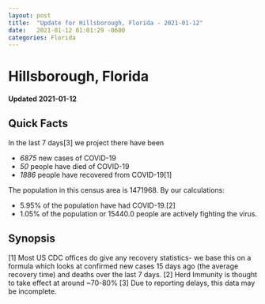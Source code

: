 ```yaml
---
layout: post
title:  "Update for Hillsborough, Florida - 2021-01-12"
date:   2021-01-12 01:01:29 -0600
categories: Florida
---
```


# Hillsborough, Florida
#### Updated 2021-01-12

## Quick Facts

In the last 7 days[3] we project there have been
- *6875* new cases of COVID-19
- *50* people have died of COVID-19
- *1886* people have recovered from COVID-19[1]

The population in this census area is 1471968. By our calculations:
- 5.95% of the population have had COVID-19.[2]
- 1.05% of the population or 15440.0 people are actively fighting the virus.

## Synopsis




[1] Most US CDC offices do give any recovery statistics- we base this on a formula which looks at confirmed new cases
15 days ago (the average recovery time) and deaths over the last 7 days.
[2] Herd Immunity is thought to take effect at around ~70-80%
[3] Due to reporting delays, this data may be incomplete. 
    